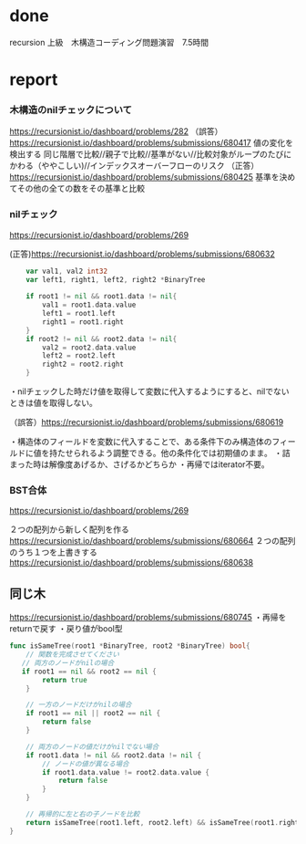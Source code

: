 # done
recursion 上級　木構造コーディング問題演習　7.5時間

# report
### 木構造のnilチェックについて
https://recursionist.io/dashboard/problems/282
（誤答）
https://recursionist.io/dashboard/problems/submissions/680417
値の変化を検出する
同じ階層で比較//親子で比較//基準がない//比較対象がループのたびにかわる（ややこしい)//インデックスオーバーフローのリスク
（正答）
https://recursionist.io/dashboard/problems/submissions/680425
基準を決めてその他の全ての数をその基準と比較

### nilチェック

https://recursionist.io/dashboard/problems/269

(正答)https://recursionist.io/dashboard/problems/submissions/680632
```go
    var val1, val2 int32
    var left1, right1, left2, right2 *BinaryTree
    
    if root1 != nil && root1.data != nil{
        val1 = root1.data.value
        left1 = root1.left
        right1 = root1.right
    }
    if root2 != nil && root2.data != nil{
        val2 = root2.data.value
        left2 = root2.left
        right2 = root2.right
    }

```

・nilチェックした時だけ値を取得して変数に代入するようにすると、nilでないときは値を取得しない。

（誤答）https://recursionist.io/dashboard/problems/submissions/680619


・構造体のフィールドを変数に代入することで、ある条件下のみ構造体のフィールドに値を持たせられるよう調整できる。他の条件化では初期値のまま。
・詰まった時は解像度あげるか、さげるかどちらか
・再帰ではiterator不要。

### BST合体
https://recursionist.io/dashboard/problems/269

２つの配列から新しく配列を作る
https://recursionist.io/dashboard/problems/submissions/680664
２つの配列のうち１つを上書きする
https://recursionist.io/dashboard/problems/submissions/680638

## 同じ木
https://recursionist.io/dashboard/problems/submissions/680745
・再帰をreturnで戻す
・戻り値がbool型
```go
func isSameTree(root1 *BinaryTree, root2 *BinaryTree) bool{
    // 関数を完成させてください
   // 両方のノードがnilの場合
   if root1 == nil && root2 == nil {
        return true
    }

    // 一方のノードだけがnilの場合
    if root1 == nil || root2 == nil {
        return false
    }

    // 両方のノードの値だけがnilでない場合
    if root1.data != nil && root2.data != nil {    
        // ノードの値が異なる場合
        if root1.data.value != root2.data.value {
            return false
        }
    }

    // 再帰的に左と右の子ノードを比較
    return isSameTree(root1.left, root2.left) && isSameTree(root1.right, root2.right)
}

```